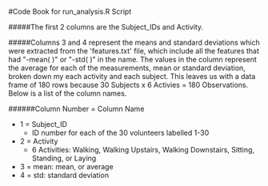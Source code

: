 #Code Book for run_analysis.R Script

#####The first 2 columns are the Subject_IDs and Activity.

#####Columns 3 and 4 represent the means and standard deviations which were extracted from the 'features.txt' file, which include all the features that had "-mean( )" or "-std( )" in the name. The values in the column represent the average for each of the measurements, mean or standard deviation, broken down my each activity and each subject. This leaves us with a data frame of 180 rows because 30 Subjects x 6 Activies = 180 Observations. Below is a list of the column names.

######Column Number = Column Name
* 1 = Subject_ID
	* ID number for each of the 30 volunteers labelled 1-30
* 2 = Activity
	* 6 Activities: Walking, Walking Upstairs, Walking Downstairs, Sitting, Standing, or Laying
* 3 = mean: mean, or average
* 4 = std: standard deviation


